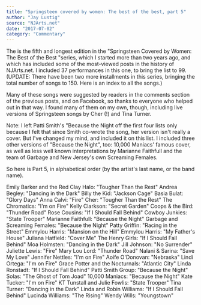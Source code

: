 ```yaml
---
title: "Springsteen covered by women: The best of the best, part 5"
author: "Jay Lustig"
source: "NJArts.net"
date: "2017-07-02"
category: "Commentary"
---
```


The is the fifth and longest edition in the "Springsteen Covered by Women: The Best of the Best
"series, which I started more than two years ago, and which has included some of the most-viewed posts in the history of NJArts.net. I included 37 performances in this one, to bring the list to 99. (UPDATE: There have been two more installments in this series, bringing the total number of songs to 150. Here is an index to all the songs.)

Many of these songs were suggested by readers in the comments section of the previous posts, and on Facebook, so thanks to everyone who helped out in that way. I found many of them on my own, though, including live versions of Springsteen songs by Cher (!) and Tina Turner.

Note: I left Patti Smith's "Because the Night off the first four lists only because I felt that since Smith co-wrote the song, her version isn't really a cover. But I've changed my mind, and included it on this list. I included three other versions of "Because the Night", too: 10,000 Maniacs' famous cover, as well as less well known interpretations by Marianne Faithfull and the team of Garbage and New Jersey's own Screaming Females.

So here is Part 5, in alphabetical order (by the artist's last name, or the band name).

Emily Barker and the Red Clay Halo: "Tougher Than the Rest"
Andrea Begley: "Dancing in the Dark"
Billy the Kid: "Jackson Cage"
Basia Bulat: "Glory Days"
Anna Calvi: "Fire"
Cher: "Tougher Than the Rest"
The Chromatics: "I'm on Fire"
Kelly Clarkson: "Secret Garden"
Coops & the Bird: "Thunder Road"
Rose Cousins: "If I Should Fall Behind"
Cowboy Junkies: "State Trooper"
Marianne Faithfull: "Because the Night"
Garbage and Screaming Females: "Because the Night"
Patty Griffin: "Racing in the Street"
Emmylou Harris: "Mansion on the Hill"
Emmylou Harris: "My Father's House"
Juliana Hatfield: "Cover Me"
The Henry Girls: "If I Should Fall Behind"
Moa Holmsten: "Dancing in the Dark"
Jill Johnson: "No Surrender"
Juliette Lewis: "Fire"
Mary Lou Lord: "Thunder Road"
Nalani & Sarina: "Save My Love"
Jennifer Nettles: "I'm on Fire"
Aoife O'Donovan: "Nebraska"
Lindi Ortega: "I'm on Fire"
Grace Potter and the Nocturnals: "Atlantic City"
Linda Ronstadt: "If I Should Fall Behind"
Patti Smith Group: "Because the Night"
Solas: "The Ghost of Tom Joad"
10,000 Maniacs: "Because the Night"
Kate Tucker: "I'm on Fire"
KT Tunstall and Julie Fowlis: "State Trooper"
Tina Turner: "Dancing in the Dark"
Linda and Robin Williams: "If I Should Fall Behind"
Lucinda Williams: "The Rising"
Wendy Wills: "Youngstown"
